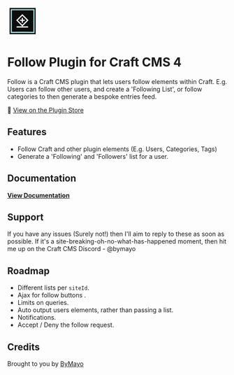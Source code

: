 <img src="https://raw.githubusercontent.com/bymayo/craft-follow/craft-4/resources/icon.png" width="70">

# Follow Plugin for Craft CMS 4

Follow is a Craft CMS plugin that lets users follow elements within Craft. E.g. Users can follow other users, and create a 'Following List', or follow categories to then generate a bespoke entries feed.

🛒 [View on the Plugin Store](https://plugins.craftcms.com/follow)<br>

## Features

- Follow Craft and other plugin elements (E.g. Users, Categories, Tags)
- Generate a 'Following' and 'Followers' list for a user.

## Documentation

__[View Documentation](https://plugins.bymayo.co.uk/follow/)__

## Support

If you have any issues (Surely not!) then I'll aim to reply to these as soon as possible. If it's a site-breaking-oh-no-what-has-happened moment, then hit me up on the Craft CMS Discord - @bymayo

## Roadmap

* Different lists per `siteId`.
* Ajax for follow buttons .
* Limits on queries.
* Auto output users elements, rather than passing a list.
* Notifications.
* Accept / Deny the follow request.

## Credits

Brought to you by [ByMayo](http://bymayo.co.uk)
